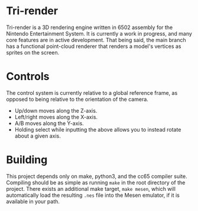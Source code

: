 # Tri-render

Tri-render is a 3D rendering engine written in 6502 assembly for the Nintendo Entertainment System.
It is currently a work in progress, and many core features are in active development.
That being said, the main branch has a functional point-cloud renderer that renders a model's vertices as sprites on the screen.

# Controls

The control system is currently relative to a global reference frame, as opposed to being relative to the orientation of the camera.

- Up/down moves along the Z-axis.
- Left/right moves along the X-axis.
- A/B moves along the Y-axis.
- Holding select while inputting the above allows you to instead rotate about a given axis.

# Building

This project depends only on make, python3, and the cc65 compiler suite. Compiling should be as simple as running `make` in the root directory of the project.
There exists an additional make target, `make mesen`, which will automatically load the resulting `.nes` file into the Mesen emulator, if it is available in your path.